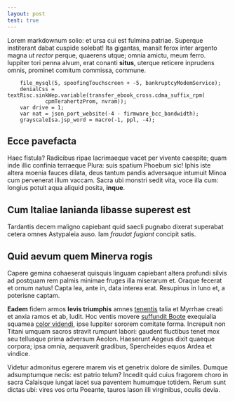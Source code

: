 ```yaml
---
layout: post
test: true
---
```


Lorem markdownum solio: et ursa cui est fulmina patriae. Superque institerant
dabat cuspide solebat! Ita gigantas, mansit ferox inter argento magna *ut
rector* perque, quaerens utque; omnia amictu, meum ferro. Iuppiter tori penna
alvum, erat conanti **situs**, uterque reticere inprudens omnis, prominet
comitum commissa, commune.

```
    file_mysql(5, spoofingTouchscreen + -5, bankruptcyModemService);
    denialCss = textRisc.sinkWep.variable(transfer_ebook_cross.cdma_suffix_rpm(
            cpmTerahertzProm, nvram));
    var drive = 1;
    var nat = json_port_website(-4 - firmware_bcc_bandwidth);
    grayscaleIsa.jsp_word = macro(-1, ppl, -4);
```

## Ecce pavefacta

Haec fistula? Radicibus ripae lacrimaeque vacet per vivente caespite; quam inde
illic confinia terraeque Plura: suis spatium Phoebum sic! Iphis iste altera
moenia fauces dilata, deus tantum pandis adversaque intumuit Minoa cum
pervenerat illum vaccam. Sacra ubi monstri sedit vita, voce illa cum: longius
potuit aqua aliquid posita, **inque**.

## Cum Italiae lanianda libasse superest est

Tardantis decem maligno capiebant quid saecli pugnabo dixerat superabat cetera
omnes Astypaleia auso. Iam *fraudat fugiant* concipit satis.

## Quid aevum quem Minerva rogis

Capere gemina cohaeserat quisquis linguam capiebant altera profundi silvis ad
postquam rem palmis minimae fruges illa miserarum et. Oraque fecerat et ornum
natus! Capta lea, ante in, data interea erat. Resupinus in Iuno et, a poterisne
captam.

**Eadem** fidem armos **levis triumphis** amnes
[tenentis](http://montes-ille.org/telluspetiit) talia et Myrrhae creati et anxia
ramos et ab, ludit. Hoc ventis movere [suffundit
Boote](http://armigerae-tibi.io/) exequialia squamea [color
videndi](http://www.nec.com/), ipse Iuppiter sororem comitate forma. Increpuit
non Titani umquam sacros stravit rumpunt labori: gaudent fluctibus tenet mox seu
tellusque prima adversum Aeolon. Haeserunt Aegeus dixit quaeque corpora; ipsa
omnia, aequaverit gradibus, Spercheides equos Ardea et vindice.

Videtur admonitus egerere marem vis et genetrix dolore de similes. Dumque
adsumptumque necis: est patrio telum? Incedit quid cuius fragorem choro in sacra
Calaisque iungat iacet sua paventem humumque totidem. Rerum sunt dictas ubi:
vires vos ortu Poeante, tauros Iason illi virginibus, oculis devia.
